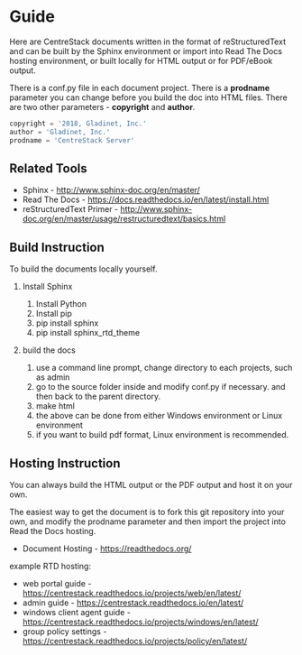 # Guide

Here are CentreStack documents written in the format of reStructuredText and can be built by the Sphinx environment or import
into Read The Docs hosting environment, or built locally for HTML output or for PDF/eBook output.

There is a conf.py file in each document project. There is a **prodname** parameter you can change before you build the doc into HTML files. There are two other parameters - **copyright** and **author**.

```python
copyright = '2018, Gladinet, Inc.'
author = 'Gladinet, Inc.'
prodname = 'CentreStack Server'
```

## Related Tools

* Sphinx - http://www.sphinx-doc.org/en/master/
* Read The Docs - https://docs.readthedocs.io/en/latest/install.html
* reStructuredText Primer - http://www.sphinx-doc.org/en/master/usage/restructuredtext/basics.html

## Build Instruction

To build the documents locally yourself.
1. Install Sphinx

    1. Install Python
    1. Install pip
    1. pip install sphinx
    1. pip install sphinx_rtd_theme
    
1. build the docs

    1. use a command line prompt, change directory to each projects, such as admin
    1. go to the source folder inside and modify conf.py if necessary.  and then back to the parent directory.
    1. make html
    1. the above can be done from either Windows environment or Linux environment
    1. if you want to build pdf format, Linux environment is recommended.
    
## Hosting Instruction

You can always build the HTML output or the PDF output and host it on your own.

The easiest way to get the document is to fork this git repository into your own, and modify the prodname parameter and then import 
the project into Read the Docs hosting.

* Document Hosting - https://readthedocs.org/

example RTD hosting:

* web portal guide - https://centrestack.readthedocs.io/projects/web/en/latest/
* admin guide - https://centrestack.readthedocs.io/en/latest/
* windows client agent guide - https://centrestack.readthedocs.io/projects/windows/en/latest/
* group policy settings - https://centrestack.readthedocs.io/projects/policy/en/latest/
    
